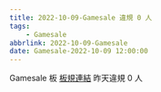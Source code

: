 ```yaml
---
title: 2022-10-09-Gamesale 違規 0 人
tags:
    - Gamesale
abbrlink: 2022-10-09-Gamesale
date: Gamesale-2022-10-09 12:00:00
---
```

Gamesale 板 [板規連結](https://www.ptt.cc/bbs/Gossiping/M.1637425085.A.07D.html)
昨天違規 0 人

